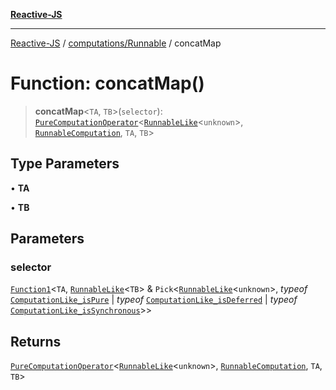 [**Reactive-JS**](../../../README.md)

***

[Reactive-JS](../../../README.md) / [computations/Runnable](../README.md) / concatMap

# Function: concatMap()

> **concatMap**\<`TA`, `TB`\>(`selector`): [`PureComputationOperator`](../../type-aliases/PureComputationOperator.md)\<[`RunnableLike`](../../interfaces/RunnableLike.md)\<`unknown`\>, [`RunnableComputation`](../interfaces/RunnableComputation.md), `TA`, `TB`\>

## Type Parameters

• **TA**

• **TB**

## Parameters

### selector

[`Function1`](../../../functions/type-aliases/Function1.md)\<`TA`, [`RunnableLike`](../../interfaces/RunnableLike.md)\<`TB`\> & `Pick`\<[`RunnableLike`](../../interfaces/RunnableLike.md)\<`unknown`\>, *typeof* [`ComputationLike_isPure`](../../variables/ComputationLike_isPure.md) \| *typeof* [`ComputationLike_isDeferred`](../../variables/ComputationLike_isDeferred.md) \| *typeof* [`ComputationLike_isSynchronous`](../../variables/ComputationLike_isSynchronous.md)\>\>

## Returns

[`PureComputationOperator`](../../type-aliases/PureComputationOperator.md)\<[`RunnableLike`](../../interfaces/RunnableLike.md)\<`unknown`\>, [`RunnableComputation`](../interfaces/RunnableComputation.md), `TA`, `TB`\>
